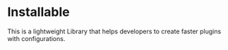 # Installable
This is a lightweight Library that helps developers to create faster plugins with configurations.
 

